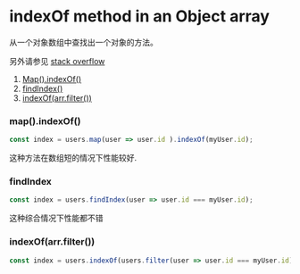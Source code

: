 #  indexOf method in an Object array

从一个对象数组中查找出一个对象的方法。

另外请参见 [stack overflow](https://stackoverflow.com/questions/8668174/indexof-method-in-an-object-array)

1. [Map().indexOf()](#index)
2. [findIndex()](#findindex)
3. [indexOf(arr.filter())](filter)



<span id="index"></span>

### map().indexOf()

```javascript
const index = users.map(user => user.id ).indexOf(myUser.id);
```

这种方法在数组短的情况下性能较好.

<span id="findindex"></span>

### findIndex

```javascript
const index = users.findIndex(user => user.id === myUser.id);
```

这种综合情况下性能都不错



<span id="filter"><span>

### indexOf(arr.filter())

```javascript
const index = users.indexOf(users.filter(user => user.id === myUser.id)[0]);
```







